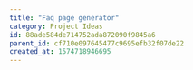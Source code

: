 ```yaml
---
title: "Faq page generator"
category: Project Ideas
id: 88ade584de714752ada872090f9845a6
parent_id: cf710e097645477c9695efb32f07de22
created_at: 1574718946695
---
```



                
